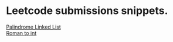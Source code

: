# Leetcode submissions snippets.
[Palindrome Linked List](https://gist.github.com/Z4KKD/9e6c2440faabac5246f56b9a3e285910) <br>
[Roman to int](https://gist.github.com/Z4KKD/62ba9995f6c9cd97905bd5d0fe8d8b06) <br>

